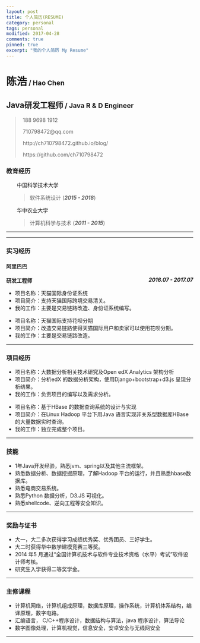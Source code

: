 ```yaml
---
layout: post
title: 个人简历(RESUME)
category: personal
tags: personal
modified: 2017-04-28
comments: true
pinned: true
excerpt: "我的个人简历 My Resume"
---
```

<head>
    <meta charset="UTF-8">
    <link rel="stylesheet" type="text/css" href="https://github.com/ch710798472/blog/raw/gh-pages/css/resume/normalize.css">
    <link rel="stylesheet" href="https://github.com/ch710798472/blog/raw/gh-pages/css/resume/font-awesome-4.7.0/css/font-awesome.min.css">
    <link rel="stylesheet" type="text/css" href="https://github.com/ch710798472/blog/raw/gh-pages/css/resume/main.css">
</head>

<body marginheight="0">
    <h1>陈浩<span style="font-size:18px;">&nbsp;/&nbsp;Hao Chen</span></h1>
    <h2>Java研发工程师<span style="font-size:18px;">&nbsp;/&nbsp;Java R & D Engineer</span></h2>
    <blockquote>
        <p>
            <i class="fa fa-phone-square fa-lg" aria-hidden="true"></i><span style='padding-left:5px;'>188&nbsp;9698&nbsp;1912</span>
        </p>
        <p>
            <i class="fa fa-envelope-square fa-lg" aria-hidden="true"></i> <span style='padding-left:5px;'>710798472@qq.com</span>
        </p>
        <p>
            <i class="fa fa-home fa-lg" aria-hidden="true"></i><span style='padding-left:5px;'>http://ch710798472.github.io/blog/</span>
        </p>
        <p>
            <i class="fa fa-github fa-lg" aria-hidden="true"></i><span style='padding-left:5px;'>https://github.com/ch710798472</span>
        </p>
    </blockquote>
    <h3><i class="fa fa-bookmark" aria-hidden="true"></i><span>教育经历</span></h3>
        <ul>
        <li style="list-style:none;"><i class="fa fa-graduation-cap" aria-hidden="true"></i><span style='padding-left:5px;'>中国科学技术大学</span>
            <blockquote id="xueli">
                <p>软件系统设计 (<strong><em>2015 - 2018</em></strong>)</p>
            </blockquote>
        </li>
        <li style="list-style:none;"><i class="fa fa-graduation-cap" aria-hidden="true"></i><span style='padding-left:5px;'>华中农业大学</span>
            <blockquote id="xueli">
                <p>计算机科学与技术 (<strong><em>2011 - 2015</em></strong>)</p>
            </blockquote>
        </li>
        </ul>
        <hr>
    <hr>
    <h3><i class="fa fa-bookmark" aria-hidden="true"></i><span>实习经历</span></h3>
    <h4><i class="fa fa-users" aria-hidden="true"></i><span>阿里巴巴</span></h4>
    <strong style="float:right;"><em>2016.07 - 2017.07</em></strong>
    <p><strong>研发工程师</strong>
    </p>
    <ul class="nolist">
        <li><i class="fa fa-product-hunt" aria-hidden="true"></i><span>项目名称：天猫国际身份证系统</span></li>
        <li><i class="fa fa-book" aria-hidden="true"></i><span>项目简介：支持天猫国际跨境交易清关。</span></li>
        <li><i class="fa fa-keyboard-o" aria-hidden="true"></i><span>我的工作：主要是交易链路改造、身份证系统编写。</span></li>
    </ul>
    <ul class="nolist">
        <li><i class="fa fa-product-hunt" aria-hidden="true"></i><span>项目名称：天猫国际支持花呗分期</span></li>
        <li><i class="fa fa-book" aria-hidden="true"></i><span>项目简介：改造交易链路使得天猫国际用户和卖家可以使用花呗分期。</span></li>
        <li><i class="fa fa-keyboard-o" aria-hidden="true"></i><span>我的工作：主要是交易链路改造。</span></li>
    </ul>
    <hr>
    <h3><i class="fa fa-bookmark" aria-hidden="true"></i><span>项目经历</span></h3>
    <ul class="nolist">
            <li><i class="fa fa-product-hunt" aria-hidden="true"></i><span>项目名称：大数据分析相关技术研究及Open edX Analytics 架构分析</span></li>
            <li><i class="fa fa-book" aria-hidden="true"></i><span>项目简介：分析edX 的数据分析架构，使用Django+bootstrap+d3.js 呈现分析结果。</span></li>
            <li><i class="fa fa-keyboard-o" aria-hidden="true"></i><span>我的工作：负责项目的编写以及需求分析。</span></li>
    </ul>
    <ul class="nolist">
            <li><i class="fa fa-product-hunt" aria-hidden="true"></i><span>项目名称：基于HBase 的数据查询系统的设计与实现</span></li>
            <li><i class="fa fa-book" aria-hidden="true"></i><span>项目简介：在Linux Hadoop 平台下用Java 语言实现非关系型数据库HBase 的大量数据实时查询。</span></li>
            <li><i class="fa fa-keyboard-o" aria-hidden="true"></i><span>我的工作：独立完成整个项目。</span></li>
    </ul>
    <hr>
    <h3><i class="fa fa-bookmark" aria-hidden="true"></i><span>技能</span></h3>
        <ul class="nolist">
            <li><i class="fa fa-star" aria-hidden="true"></i><span>1年Java开发经验，熟悉jvm、spring以及其他主流框架。</span></li>
            <li><i class="fa fa-star" aria-hidden="true"></i><span>熟悉数据分析、数据挖掘原理，了解Hadoop 平台的运行，并且熟悉hbase数据库。</span></li>
            <li><i class="fa fa-star" aria-hidden="true"></i><span>熟悉电商交易系统。</span></li>
            <li><i class="fa fa-star" aria-hidden="true"></i><span>熟悉Python 数据分析，D3.JS 可视化。</span></li>
            <li><i class="fa fa-star" aria-hidden="true"></i><span>熟悉shellcode、逆向工程等安全知识。</span></li>
        </ul>
    <hr>
    <h3><i class="fa fa-bookmark" aria-hidden="true"></i><span>奖励与证书</span></h3>
        <ul class="nolist">
            <li><i class="fa fa-star" aria-hidden="true"></i><span>大一，大二多次获得学习成绩优秀奖、优秀团员、三好学生。</span></li>
            <li><i class="fa fa-star" aria-hidden="true"></i><span>大二时获得华中数学建模竞赛三等奖。</span></li>
            <li><i class="fa fa-star" aria-hidden="true"></i><span>2014 年5 月通过“全国计算机技术与软件专业技术资格（水平）考试”软件设计师考核。</span></li>
            <li><i class="fa fa-star" aria-hidden="true"></i><span>研究生入学获得二等奖学金。</span></li>
        </ul>
    <hr>
    <h3><i class="fa fa-bookmark" aria-hidden="true"></i><span>主修课程</span></h3>
        <ul class="nolist">
            <li><i class="fa fa-star" aria-hidden="true"></i><span>计算机网络，计算机组成原理，数据库原理，操作系统，计算机体系结构，编译原理，数字电路。</span></li>
            <li><i class="fa fa-star" aria-hidden="true"></i><span>汇编语言， C/C++程序设计，数据结构与算法，java 程序设计，算法导论</span></li>
            <li><i class="fa fa-star" aria-hidden="true"></i><span>数字图像处理，计算机视觉，信息安全，安卓安全与无线网安全</span></li>
        </ul>
    <hr>
</body>